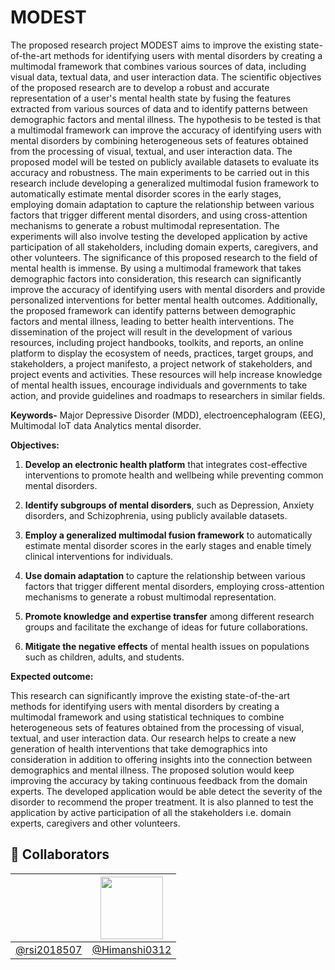 # MODEST
The proposed research project MODEST aims to improve the existing state-of-the-art methods for identifying users with mental disorders by creating a multimodal framework that combines various sources of data, including visual data, textual data, and user interaction data. The scientific objectives of the proposed research are to develop a robust and accurate representation of a user's mental health state by fusing the features extracted from various sources of data and to identify patterns between demographic factors and mental illness.
The hypothesis to be tested is that a multimodal framework can improve the accuracy of identifying users with mental disorders by combining heterogeneous sets of features obtained from the processing of visual, textual, and user interaction data. The proposed model will be tested on publicly available datasets to evaluate its accuracy and robustness. The main experiments to be carried out in this research include developing a generalized multimodal fusion framework to automatically estimate mental disorder scores in the early stages, employing domain adaptation to capture the relationship between various factors that trigger different mental disorders, and using cross-attention mechanisms to generate a robust multimodal representation. The experiments will also involve testing the developed application by active participation of all stakeholders, including domain experts, caregivers, and other volunteers. The significance of this proposed research to the field of mental health is immense. By using a multimodal framework that takes demographic factors into consideration, this research can significantly improve the accuracy of identifying users with mental disorders and provide personalized interventions for better mental health outcomes. Additionally, the proposed framework can identify patterns between demographic factors and mental illness, leading to better health interventions. The dissemination of the project will result in the development of various resources, including project handbooks, toolkits, and reports, an online platform to display the ecosystem of needs, practices, target groups, and stakeholders, a project manifesto, a project network of stakeholders, and project events and activities. These resources will help increase knowledge of mental health issues, encourage individuals and governments to take action, and provide guidelines and roadmaps to researchers in similar fields.

**Keywords-** Major Depressive Disorder (MDD), electroencephalogram (EEG), Multimodal IoT data Analytics mental disorder.



**Objectives:**
1. **Develop an electronic health platform** that integrates cost-effective interventions to promote health and wellbeing while preventing common mental disorders.

2. **Identify subgroups of mental disorders**, such as Depression, Anxiety disorders, and Schizophrenia, using publicly available datasets.

3. **Employ a generalized multimodal fusion framework** to automatically estimate mental disorder scores in the early stages and enable timely clinical interventions for individuals.

4. **Use domain adaptation** to capture the relationship between various factors that trigger different mental disorders, employing cross-attention mechanisms to generate a robust multimodal representation.

5. **Promote knowledge and expertise transfer** among different research groups and facilitate the exchange of ideas for future collaborations.

6. **Mitigate the negative effects** of mental health issues on populations such as children, adults, and students.


**Expected outcome:**
 
This research can significantly improve the existing state-of-the-art methods for identifying users with mental disorders by creating a multimodal framework and using statistical techniques to combine heterogeneous sets of features obtained from the processing of visual, textual, and user interaction data. Our research helps to create a new generation of health interventions that take demographics into consideration in addition to offering insights into the connection between demographics and mental illness. The proposed solution would keep improving the accuracy by taking continuous feedback from the domain experts. The developed application would be able detect the severity of the disorder to recommend the proper treatment. It is also planned to test the application by active participation of all the stakeholders i.e. domain experts, caregivers and other volunteers.


## 👥 Collaborators

| | [<img src="https://github.com/janesmith.png" width="100">](https://github.com/Himanshi0312) |
|:--:|:--:|
| [@rsi2018507](https://github.com/rsi2018507) | [@Himanshi0312](https://github.com/Himanshi0312) |
